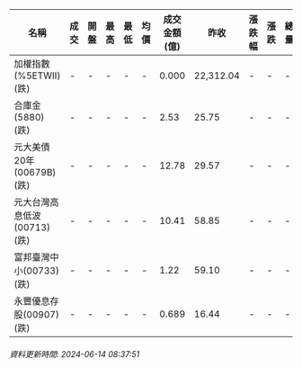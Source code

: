 | 名稱 | 成交 | 開盤 | 最高 | 最低 | 均價 | 成交金額(億) | 昨收 | 漲跌幅 | 漲跌 | 總量 | 昨量 | 振幅 |
| -------- | -------- | -------- | -------- |-------- | -------- | -------- |-------- |-------- |-------- | -------- | -------- |-------- |
|加權指數(%5ETWII) (跌)|-|-|-|-|-|0.000|22,312.04|-|-|-|-|0.00%|
|合庫金(5880) (跌)|-|-|-|-|-|2.53|25.75|-|-|-|-|0.00%|
|元大美債20年(00679B) (跌)|-|-|-|-|-|12.78|29.57|-|-|-|-|0.00%|
|元大台灣高息低波(00713) (跌)|-|-|-|-|-|10.41|58.85|-|-|-|-|0.00%|
|富邦臺灣中小(00733) (跌)|-|-|-|-|-|1.22|59.10|-|-|-|-|0.00%|
|永豐優息存股(00907) (跌)|-|-|-|-|-|0.689|16.44|-|-|-|-|0.00%|
###### 資料更新時間: 2024-06-14 08:37:51